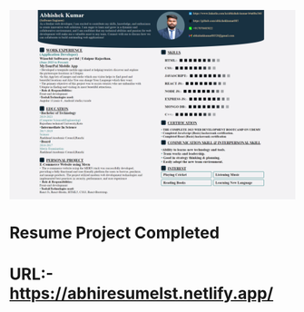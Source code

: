 ![Alt text](screencapture-abhiresumelst-netlify-app-2023-10-26-22_44_06.png)
# Resume Project Completed
# URL:-https://abhiresumelst.netlify.app/
